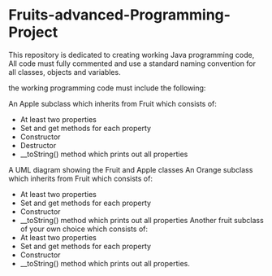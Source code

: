 # Fruits-advanced-Programming-Project

This repository is dedicated to creating working Java programming code, All code must fully commented and  use a standard
naming convention for all classes, objects and variables.

the working programming code must include the following:

An Apple subclass which inherits from Fruit which consists of:
- At least two properties
- Set and get methods for each property
- Constructor
- Destructor
- __toString() method which prints out all properties

A UML diagram showing the Fruit and Apple classes
An Orange subclass which inherits from Fruit which consists of:
- At least two properties
- Set and get methods for each property
- Constructor
- __toString() method which prints out all properties
Another fruit subclass of your own choice which consists of:
- At least two properties
- Set and get methods for each property
- Constructor
- __toString() method which prints out all properties.
